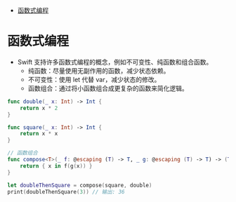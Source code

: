 
<!-- @import "[TOC]" {cmd="toc" depthFrom=1 depthTo=6 orderedList=false} -->

<!-- code_chunk_output -->

- [函数式编程](#函数式编程)

<!-- /code_chunk_output -->

# 函数式编程

- Swift 支持许多函数式编程的概念，例如不可变性、纯函数和组合函数。
  - 纯函数：尽量使用无副作用的函数，减少状态依赖。
  - 不可变性：使用 let 代替 var，减少状态的修改。
  - 函数组合：通过将小函数组合成更复杂的函数来简化逻辑。

```swift
func double(_ x: Int) -> Int {
    return x * 2
}

func square(_ x: Int) -> Int {
    return x * x
}

// 函数组合
func compose<T>(_ f: @escaping (T) -> T, _ g: @escaping (T) -> T) -> (T) -> T {
    return { x in f(g(x)) }
}

let doubleThenSquare = compose(square, double)
print(doubleThenSquare(3)) // 输出: 36
```
